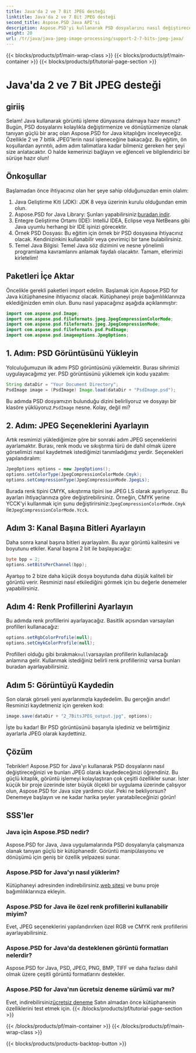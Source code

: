 ```yaml
---
title: Java'da 2 ve 7 Bit JPEG desteği
linktitle: Java'da 2 ve 7 Bit JPEG desteği
second_title: Aspose.PSD Java API'si
description: Aspose.PSD'yi kullanarak PSD dosyalarını nasıl değiştireceğinizi ve bunları Java'da JPEG olarak kaydedeceğinizi öğrenin. Kod örnekleri içeren adım adım kılavuz. Hem yeni başlayanlar hem de profesyoneller için mükemmeldir.
weight: 20
url: /tr/java/java-jpeg-image-processing/support-2-7-bits-jpeg-java/
---
```


{{< blocks/products/pf/main-wrap-class >}}
{{< blocks/products/pf/main-container >}}
{{< blocks/products/pf/tutorial-page-section >}}

# Java'da 2 ve 7 Bit JPEG desteği

## giriiş
Selam! Java kullanarak görüntü işleme dünyasına dalmaya hazır mısınız? Bugün, PSD dosyalarını kolaylıkla değiştirmenize ve dönüştürmenize olanak tanıyan güçlü bir araç olan Aspose.PSD for Java kitaplığını inceleyeceğiz. Özellikle 2 ve 7 bitlik JPEG'lerin nasıl işleneceğine bakacağız. Bu eğitim, ön koşullardan ayrıntılı, adım adım talimatlara kadar bilmeniz gereken her şeyi size anlatacaktır. O halde kemerinizi bağlayın ve eğlenceli ve bilgilendirici bir sürüşe hazır olun!
## Önkoşullar
Başlamadan önce ihtiyacınız olan her şeye sahip olduğunuzdan emin olalım:
1. Java Geliştirme Kiti (JDK): JDK 8 veya üzerinin kurulu olduğundan emin olun.
2.  Aspose.PSD for Java Library: Şunları yapabilirsiniz:[buradan indir](https://releases.aspose.com/psd/java/).
3. Entegre Geliştirme Ortamı (IDE): IntelliJ IDEA, Eclipse veya NetBeans gibi Java uyumlu herhangi bir IDE işinizi görecektir.
4. Örnek PSD Dosyası: Bu eğitim için örnek bir PSD dosyasına ihtiyacınız olacak. Kendinizinkini kullanabilir veya çevrimiçi bir tane bulabilirsiniz.
5. Temel Java Bilgisi: Temel Java söz dizimini ve nesne yönelimli programlama kavramlarını anlamak faydalı olacaktır.
Tamam, ellerimizi kirletelim!
## Paketleri İçe Aktar
Öncelikle gerekli paketleri import edelim. Başlamak için Aspose.PSD for Java kütüphanesine ihtiyacınız olacak. Kütüphaneyi proje bağımlılıklarınıza eklediğinizden emin olun. Bunu nasıl yapacağınız aşağıda açıklanmıştır:
```java
import com.aspose.psd.Image;
import com.aspose.psd.fileformats.jpeg.JpegCompressionColorMode;
import com.aspose.psd.fileformats.jpeg.JpegCompressionMode;
import com.aspose.psd.fileformats.psd.PsdImage;
import com.aspose.psd.imageoptions.JpegOptions;
```
## 1. Adım: PSD Görüntüsünü Yükleyin
Yolculuğumuzun ilk adımı PSD görüntüsünü yüklemektir. Burası sihrimizi uygulayacağımız yer. PSD görüntüsünü yüklemek için kodu yazalım:
```java
String dataDir = "Your Document Directory";
PsdImage image = (PsdImage) Image.load(dataDir + "PsdImage.psd");
```
 Bu adımda PSD dosyamızın bulunduğu dizini belirliyoruz ve dosyayı bir klasöre yüklüyoruz.`PsdImage` nesne. Kolay, değil mi?
## 2. Adım: JPEG Seçeneklerini Ayarlayın
Artık resmimizi yüklediğimize göre bir sonraki adım JPEG seçeneklerini ayarlamaktır. Burası, renk modu ve sıkıştırma türü de dahil olmak üzere görselimizi nasıl kaydetmek istediğimizi tanımladığımız yerdir. Seçenekleri yapılandıralım:
```java
JpegOptions options = new JpegOptions();
options.setColorType(JpegCompressionColorMode.Cmyk);
options.setCompressionType(JpegCompressionMode.JpegLs);
```
 Burada renk tipini CMYK, sıkıştırma tipini ise JPEG LS olarak ayarlıyoruz. Bu ayarları ihtiyaçlarınıza göre değiştirebilirsiniz. Örneğin, CMYK yerine YCCK'yi kullanmak için şunu değiştirirsiniz:`JpegCompressionColorMode.Cmyk` ile`JpegCompressionColorMode.Ycck`.
## Adım 3: Kanal Başına Bitleri Ayarlayın
Daha sonra kanal başına bitleri ayarlayalım. Bu ayar görüntü kalitesini ve boyutunu etkiler. Kanal başına 2 bit ile başlayacağız:
```java
byte bpp = 2;
options.setBitsPerChannel(bpp);
```
 Ayar`bpp` to 2 bize daha küçük dosya boyutunda daha düşük kaliteli bir görüntü verir. Resminizi nasıl etkilediğini görmek için bu değerle denemeler yapabilirsiniz.
## Adım 4: Renk Profillerini Ayarlayın
Bu adımda renk profillerini ayarlayacağız. Basitlik açısından varsayılan profilleri kullanacağız:
```java
options.setRgbColorProfile(null);
options.setCmykColorProfile(null);
```
 Profilleri olduğu gibi bırakmak`null`varsayılan profillerin kullanılacağı anlamına gelir. Kullanmak istediğiniz belirli renk profilleriniz varsa bunları buradan ayarlayabilirsiniz.
## Adım 5: Görüntüyü Kaydedin
Son olarak görseli yeni ayarlarımızla kaydedelim. Bu gerçeğin anıdır! Resminizi kaydetmeniz için gereken kod:
```java
image.save(dataDir + "2_7BitsJPEG_output.jpg", options);
```
İşte bu kadar! Bir PSD görüntüsünü başarıyla işlediniz ve belirttiğiniz ayarlarla JPEG olarak kaydettiniz.
## Çözüm
Tebrikler! Aspose.PSD for Java'yı kullanarak PSD dosyalarını nasıl değiştireceğinizi ve bunları JPEG olarak kaydedeceğinizi öğrendiniz. Bu güçlü kitaplık, görüntü işlemeyi kolaylaştıran çok çeşitli özellikler sunar. İster küçük bir proje üzerinde ister büyük ölçekli bir uygulama üzerinde çalışıyor olun, Aspose.PSD for Java size yardımcı olur. Peki ne bekliyorsun? Denemeye başlayın ve ne kadar harika şeyler yaratabileceğinizi görün!
## SSS'ler
### Java için Aspose.PSD nedir?
Aspose.PSD for Java, Java uygulamalarında PSD dosyalarıyla çalışmanıza olanak tanıyan güçlü bir kütüphanedir. Görüntü manipülasyonu ve dönüşümü için geniş bir özellik yelpazesi sunar.
### Aspose.PSD for Java'yı nasıl yüklerim?
Kütüphaneyi adresinden indirebilirsiniz.[web sitesi](https://releases.aspose.com/psd/java/) ve bunu proje bağımlılıklarınıza ekleyin.
### Aspose.PSD for Java ile özel renk profillerini kullanabilir miyim?
Evet, JPEG seçeneklerini yapılandırırken özel RGB ve CMYK renk profillerini ayarlayabilirsiniz.
### Aspose.PSD for Java'da desteklenen görüntü formatları nelerdir?
Aspose.PSD for Java, PSD, JPEG, PNG, BMP, TIFF ve daha fazlası dahil olmak üzere çeşitli görüntü formatlarını destekler.
### Aspose.PSD for Java'nın ücretsiz deneme sürümü var mı?
 Evet, indirebilirsiniz[ücretsiz deneme](https://releases.aspose.com/) Satın almadan önce kütüphanenin özelliklerini test etmek için.
{{< /blocks/products/pf/tutorial-page-section >}}

{{< /blocks/products/pf/main-container >}}
{{< /blocks/products/pf/main-wrap-class >}}

{{< blocks/products/products-backtop-button >}}
